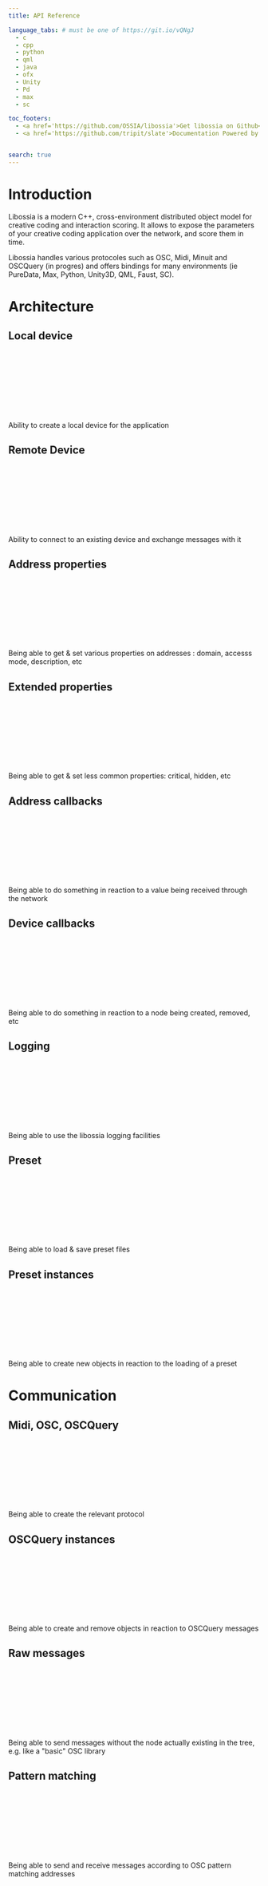 ```yaml
---
title: API Reference

language_tabs: # must be one of https://git.io/vQNgJ
  - c
  - cpp
  - python
  - qml
  - java
  - ofx
  - Unity
  - Pd
  - max
  - sc

toc_footers:
  - <a href='https://github.com/OSSIA/libossia'>Get libossia on Github</a>
  - <a href='https://github.com/tripit/slate'>Documentation Powered by Slate</a>


search: true
---
```


# Introduction

Libossia is a modern C++, cross-environment distributed object model for creative coding and interaction scoring. It allows to expose the parameters of your creative coding application over the network, and score them in time.

Libossia handles various protocoles such as OSC, Midi, Minuit and OSCQuery (in progres) and offers bindings for many environments (ie PureData, Max, Python, Unity3D, QML, Faust, SC).


# Architecture

## Local device
```c
```

```cpp
```

```python
```

```qml
```

```java
```

```ofx
```

```Unity
```

```Pd
```

```max
```

```sc
```




Ability to create a local device for the application

## Remote Device
```c
```

```cpp
```

```python
```

```qml
```

```java
```

```ofx
```

```Unity
```

```Pd
```

```max
```

```sc
```


Ability to connect to an existing device and exchange messages with it

## Address properties
```c
```

```cpp
```

```python
```

```qml
```

```java
```

```ofx
```

```Unity
```

```Pd
```

```max
```

```sc
```


Being able to get & set various properties on addresses : domain, accesss mode, description, etc

## Extended properties
```c
```

```cpp
```

```python
```

```qml
```

```java
```

```ofx
```

```Unity
```

```Pd
```

```max
```

```sc
```


Being able to get & set less common properties: critical, hidden, etc

## Address callbacks
```c
```

```cpp
```

```python
```

```qml
```

```java
```

```ofx
```

```Unity
```

```Pd
```

```max
```

```sc
```


Being able to do something in reaction to a value being received through the network

## Device callbacks
```c
```

```cpp
```

```python
```

```qml
```

```java
```

```ofx
```

```Unity
```

```Pd
```

```max
```

```sc
```


Being able to do something in reaction to a node being created, removed, etc

## Logging
```c
```

```cpp
```

```python
```

```qml
```

```java
```

```ofx
```

```Unity
```

```Pd
```

```max
```

```sc
```


Being able to use the libossia logging facilities

## Preset
```c
```

```cpp
```

```python
```

```qml
```

```java
```

```ofx
```

```Unity
```

```Pd
```

```max
```

```sc
```


Being able to load & save preset files

## Preset instances
```c
```

```cpp
```

```python
```

```qml
```

```java
```

```ofx
```

```Unity
```

```Pd
```

```max
```

```sc
```


Being able to create new objects in reaction to the loading of a preset

# Communication
## Midi, OSC, OSCQuery
```c
```

```cpp
```

```python
```

```qml
```

```java
```

```ofx
```

```Unity
```

```Pd
```

```max
```

```sc
```


Being able to create the relevant protocol

## OSCQuery instances
```c
```

```cpp
```

```python
```

```qml
```

```java
```

```ofx
```

```Unity
```

```Pd
```

```max
```

```sc
```


Being able to create and remove objects in reaction to OSCQuery messages

## Raw messages
```c
```

```cpp
```

```python
```

```qml
```

```java
```

```ofx
```

```Unity
```

```Pd
```

```max
```

```sc
```


Being able to send messages without the node actually existing in the tree, e.g. like a "basic" OSC library

## Pattern matching
```c
```

```cpp
```

```python
```

```qml
```

```java
```

```ofx
```

```Unity
```

```Pd
```

```max
```

```sc
```


Being able to send and receive messages according to OSC pattern matching addresses



